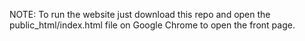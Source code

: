 NOTE: To run the website just download this repo and open the public_html/index.html file on Google Chrome to open the front page.
